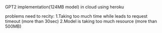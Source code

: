 GPT2 implementation(124MB model) in cloud using heroku

problems need to recity:
	1.Taking too much time while leads to request timeout (more than 30sec)
	2.Model is taking too much resource (more than 500MB)
	

